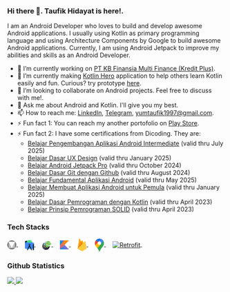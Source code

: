 ### Hi there 👋. **Taufik Hidayat** is here!.

I am an Android Developer who loves to build and develop awesome Android applications. I usually using Kotlin as primary programming language and using Architecture Components by Google to build awesome Android applications. Currently, I am using Android Jetpack to improve my abilities and skills as an Android Developer.

- 🔭 I’m currently working on [PT KB Finansia Multi Finance (Kredit Plus)](https://www.linkedin.com/company/pt-kb-finansia-multi-finance/mycompany).
- 🌱 I’m currently making [Kotlin Hero](https://github.com/yumtaufikhidayat/kotlin-hero) application to help others learn Kotlin easily and fun. Curious? try prototype [here](https://www.figma.com/proto/NwDrgYPehVbxuSRwQNxRfs/Latihan-UX-Designer?node-id=43:590&scaling=scale-down&page-id=37:2&starting-point-node-id=43:590).
- 👯 I’m looking to collaborate on Android projects. Feel free to discuss with me!.
- 💬 Ask me about Android and Kotlin. I'll give you my best.
- 📫 How to reach me: [LinkedIn](https://linkedin.com/in/taufik-hidayat), [Telegram](https://t.me/yumtaufik), yumtaufik1997@gmail.com.
- ⚡ Fun fact 1: You can reach my another portofolio on [Play Store](https://play.google.com/store/apps/dev?id=5667961808037787969).
- ⚡ Fun fact 2: I have some certifications from Dicoding. They are:
  - [Belajar Pengembangan Aplikasi Android Intermediate](https://www.dicoding.com/academies/352) (valid thru July 2025)
  - [Belajar Dasar UX Design](https://www.dicoding.com/academies/335) (valid thru January 2025)
  - [Belajar Android Jetpack Pro](https://www.dicoding.com/academies/129) (valid thru October 2024)
  - [Belajar Dasar Git dengan Github](https://www.dicoding.com/academies/317) (valid thru August 2024)
  - [Belajar Fundamental Aplikasi Android](https://www.dicoding.com/academies/14) (valid thru May 2025)
  - [Belajar Membuat Aplikasi Android untuk Pemula](https://www.dicoding.com/academies/51) (valid thru January 2025)
  - [Belajar Dasar Pemrograman dengan Kotlin](https://www.dicoding.com/academies/80) (valid thru April 2023)
  - [Belajar Prinsip Pemrograman SOLID](https://www.dicoding.com/academies/169) (valid thru April 2023)

### Tech Stacks ###
<a href="https://developer.android.com/studio">
  <img align="center" alt="Material Design" title="Material Design" width="21px" src="https://github.com/yumtaufikhidayat/yumtaufikhidayat/blob/main/material_design_logo.png" />
</a>
&nbsp;
&nbsp;
<a href="https://developer.android.com/studio">
  <img align="center" alt="Android Studio" title="Android Studio" width="21px" src="https://raw.githubusercontent.com/yumtaufikhidayat/yumtaufikhidayat/main/android-studio.svg" />
</a>
&nbsp;
&nbsp;
<a href="https://developer.android.com/jetpack">
  <img align="center" alt="Android Jetpack" title="Android Jetpack" width="21px" src="https://github.com/yumtaufikhidayat/yumtaufikhidayat/blob/main/android-jetpack.png" />
</a>
&nbsp;
&nbsp;
<a href="https://kotlinlang.org/">
  <img align="center" alt="Kotlin" title="Kotlin" width="21px" src="https://raw.githubusercontent.com/yumtaufikhidayat/yumtaufikhidayat/main/kotlin.svg" />
</a>
&nbsp;
&nbsp;
<a href="https://firebase.google.com/">
  <img align="center" alt="Firebase" title="Firebase" width="21px" src="https://raw.githubusercontent.com/yumtaufikhidayat/yumtaufikhidayat/main/firebase.svg" />
</a>
&nbsp;
&nbsp;
<a href="https://cloud.google.com/">
  <img align="center" alt="Google Maps" title="Google Maps" width="21px" src="https://raw.githubusercontent.com/yumtaufikhidayat/yumtaufikhidayat/main/google-maps.svg" />
</a>
&nbsp;
&nbsp;
<a href="https://github.com/square/retrofit">
  <img align="center" alt="Retrofit" title="Retrofit" width="21px" src="https://avatars.githubusercontent.com/u/82592?s=200&v=4" />
</a>
&nbsp;
&nbsp;

### Github Statistics ###
<p align="left">
<a href="https://github.com/yumtaufikhidayat">
  <img height="180em" src="https://github-readme-stats-eight-theta.vercel.app/api?username=yumtaufikhidayat&show_icons=true&theme=algolia&include_all_commits=true&count_private=true"/>
  <img height="180em" src="https://github-readme-stats-eight-theta.vercel.app/api/top-langs/?username=yumtaufikhidayat&layout=compact&langs_count=8&theme=algolia"/>
</a>
</p>
